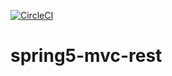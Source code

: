 [![CircleCI](https://circleci.com/gh/MrDenisL/spring5-mvc-rest.svg?style=svg)](https://circleci.com/gh/MrDenisL/spring5-mvc-rest)
# spring5-mvc-rest
